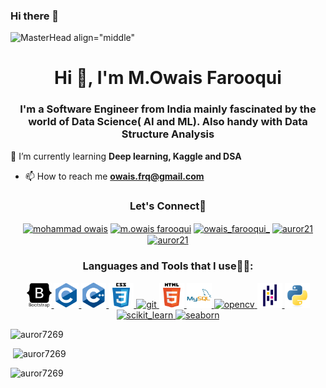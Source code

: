 ### Hi there 👋

![MasterHead align="middle"](https://forem.dev/images/wwl9il3DJK8mIUC2Hj3LQnkeEaKn8Ra4cbAUeNt-0Mo/s:1000:420/mb:500000/ar:1/aHR0cHM6Ly9mb3Jl/bS5kZXYvcmVtb3Rl/aW1hZ2VzL3VwbG9h/ZHMvYXJ0aWNsZXMv/OWJld2pkOG9yb2Fj/eXM5NzU0emguZ2lm)

<h1 align="center">Hi 👋, I'm M.Owais Farooqui</h1>
<h3 align="center">I'm a Software Engineer from India mainly fascinated by the world of Data Science( AI and ML). Also handy with Data Structure Analysis</h3>



 🌱 I’m currently learning **Deep learning, Kaggle and DSA**

- 📫 How to reach me **owais.frq@gmail.com**

<h3 align="middle">Let's Connect🤝</h3>
<p align="middle">
<a href="https://linkedin.com/in/mohammad owais" target="blank"><img align="center" src="https://raw.githubusercontent.com/rahuldkjain/github-profile-readme-generator/master/src/images/icons/Social/linked-in-alt.svg" alt="mohammad owais" height="30" width="40" /></a>
<a href="https://kaggle.com/m.owais farooqui" target="blank"><img align="center" src="https://raw.githubusercontent.com/rahuldkjain/github-profile-readme-generator/master/src/images/icons/Social/kaggle.svg" alt="m.owais farooqui" height="30" width="40" /></a>
<a href="https://instagram.com/owais_farooqui_" target="blank"><img align="center" src="https://raw.githubusercontent.com/rahuldkjain/github-profile-readme-generator/master/src/images/icons/Social/instagram.svg" alt="owais_farooqui_" height="30" width="40" /></a>
<a href="https://www.codechef.com/users/auror21" target="blank"><img align="center" src="https://cdn.jsdelivr.net/npm/simple-icons@3.1.0/icons/codechef.svg" alt="auror21" height="30" width="40" /></a>
<a href="https://www.leetcode.com/auror21" target="blank"><img align="center" src="https://raw.githubusercontent.com/rahuldkjain/github-profile-readme-generator/master/src/images/icons/Social/leet-code.svg" alt="auror21" height="30" width="40" /></a>
</p>





<h3 align="middle">Languages and Tools that I use🤖👾:</h3>

<p align="middle"> <a href="https://getbootstrap.com" target="_blank" rel="noreferrer"> <img src="https://raw.githubusercontent.com/devicons/devicon/master/icons/bootstrap/bootstrap-plain-wordmark.svg" alt="bootstrap" width="40" height="40"/> </a> <a href="https://www.cprogramming.com/" target="_blank" rel="noreferrer"> <img src="https://raw.githubusercontent.com/devicons/devicon/master/icons/c/c-original.svg" alt="c" width="40" height="40"/> </a> <a href="https://www.w3schools.com/cpp/" target="_blank" rel="noreferrer"> <img src="https://raw.githubusercontent.com/devicons/devicon/master/icons/cplusplus/cplusplus-original.svg" alt="cplusplus" width="40" height="40"/> </a> <a href="https://www.w3schools.com/css/" target="_blank" rel="noreferrer"> <img src="https://raw.githubusercontent.com/devicons/devicon/master/icons/css3/css3-original-wordmark.svg" alt="css3" width="40" height="40"/> </a> <a href="https://git-scm.com/" target="_blank" rel="noreferrer"> <img src="https://www.vectorlogo.zone/logos/git-scm/git-scm-icon.svg" alt="git" width="40" height="40"/> </a> <a href="https://www.w3.org/html/" target="_blank" rel="noreferrer"> <img src="https://raw.githubusercontent.com/devicons/devicon/master/icons/html5/html5-original-wordmark.svg" alt="html5" width="40" height="40"/> </a> <a href="https://www.mysql.com/" target="_blank" rel="noreferrer"> <img src="https://raw.githubusercontent.com/devicons/devicon/master/icons/mysql/mysql-original-wordmark.svg" alt="mysql" width="40" height="40"/> </a> <a href="https://opencv.org/" target="_blank" rel="noreferrer"> <img src="https://www.vectorlogo.zone/logos/opencv/opencv-icon.svg" alt="opencv" width="40" height="40"/> </a> <a href="https://pandas.pydata.org/" target="_blank" rel="noreferrer"> <img src="https://raw.githubusercontent.com/devicons/devicon/2ae2a900d2f041da66e950e4d48052658d850630/icons/pandas/pandas-original.svg" alt="pandas" width="40" height="40"/> </a> <a href="https://www.python.org" target="_blank" rel="noreferrer"> <img src="https://raw.githubusercontent.com/devicons/devicon/master/icons/python/python-original.svg" alt="python" width="40" height="40"/> </a> <a href="https://scikit-learn.org/" target="_blank" rel="noreferrer"> <img src="https://upload.wikimedia.org/wikipedia/commons/0/05/Scikit_learn_logo_small.svg" alt="scikit_learn" width="40" height="40"/> </a> <a href="https://seaborn.pydata.org/" target="_blank" rel="noreferrer"> <img src="https://seaborn.pydata.org/_images/logo-mark-lightbg.svg" alt="seaborn" width="40" height="40"/> </a> </p>

<p><img  src="https://github-readme-stats.vercel.app/api/top-langs?username=auror7269&show_icons=true&locale=en&layout=compact" alt="auror7269" /></p>

<p>&nbsp;<img src="https://github-readme-stats.vercel.app/api?username=auror7269&show_icons=true&locale=en" alt="auror7269" /></p>

<p><img  src="https://github-readme-streak-stats.herokuapp.com/?user=auror7269&" alt="auror7269" /></p>

